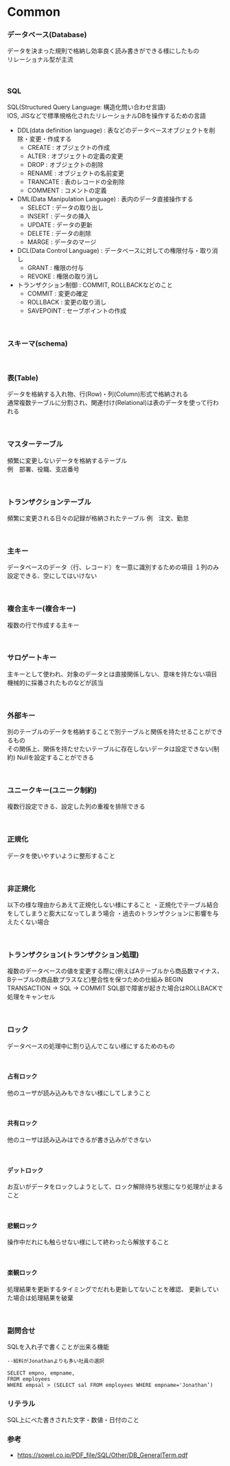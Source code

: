 # Common

### **データベース(Database)**
データを決まった規則で格納し効率良く読み書きができる様にしたもの</br>
リレーショナル型が主流

</br>

### **SQL**
SQL(Structured Query Language: 構造化問い合わせ言語)</br>
IOS, JISなどで標準規格化されたリレーショナルDBを操作するための言語
- DDL(data definition language) : 表などのデータベースオブジェクトを削除・変更・作成する
  - CREATE : オブジェクトの作成
  - ALTER : オブジェクトの定義の変更
  - DROP : オブジェクトの削除
  - RENAME : オブジェクトの名前変更
  - TRANCATE : 表のレコードの全削除
  - COMMENT : コメントの定義
- DML(Data Manipulation Language) : 表内のデータ直接操作する
  - SELECT : データの取り出し
  - INSERT : データの挿入
  - UPDATE : データの更新
  - DELETE : データの削除
  - MARGE : データのマージ
- DCL(Data Control Language) : データベースに対しての権限付与・取り消し
  - GRANT : 権限の付与
  - REVOKE : 権限の取り消し
- トランザクション制御 : COMMIT, ROLLBACKなどのこと
  - COMMIT : 変更の確定
  - ROLLBACK : 変更の取り消し
  - SAVEPOINT : セーブポイントの作成

</br>

### **スキーマ(schema)**

</br>

### **表(Table)**
データを格納する入れ物、行(Row)・列(Column)形式で格納される</br>
通常複数テーブルに分割され、関連付け(Relational)は表のデータを使って行われる

</br>

### **マスターテーブル**

頻繁に変更しないデータを格納するテーブル</br>
例　部署、役職、支店番号

</br>

### **トランザクションテーブル**
頻繁に変更される日々の記録が格納されたテーブル
例　注文、勤怠

</br>

### **主キー**
データベースのデータ（行、レコード）を一意に識別するための項目
１列のみ設定できる、空にしてはいけない

</br>

### **複合主キー(複合キー)**
複数の行で作成する主キー

</br>

### **サロゲートキー**
主キーとして使われ、対象のデータとは直接関係しない、意味を持たない項目</br>
機械的に採番されたものなどが該当

</br>

### **外部キー**
別のテーブルのデータを格納することで別テーブルと関係を持たせることができるもの</br>
その関係上、関係を持たせたいテーブルに存在しないデータは設定できない(制約)
Nullを設定することができる

</br>

### **ユニークキー(ユニーク制約)**
複数行設定できる、設定した列の重複を排除できる

</br>

### **正規化**
データを使いやすいように整形すること

</br>

### **非正規化**
以下の様な理由からあえて正規化しない様にすること
・正規化でテーブル結合をしてしまうと膨大になってしまう場合
・過去のトランザクションに影響を与えたくない場合

</br>

### **トランザクション(トランザクション処理)**
複数のデータベースの値を変更する際に(例えばAテーブルから商品数マイナス、Bテーブルの商品数プラスなど)整合性を保つための仕組み
BEGIN TRANSACTION  -> SQL  -> COMMIT
SQL部で障害が起きた場合はROLLBACKで処理をキャンセル

</br>


### **ロック**
データベースの処理中に割り込んでこない様にするためのもの

</br>

#### **占有ロック**
他のユーザが読み込みもできない様にしてしまうこと

</br>

#### **共有ロック**
他のユーザは読み込みはできるが書き込みができない

</br>

#### **デットロック**
お互いがデータをロックしようとして、ロック解除待ち状態になり処理が止まること

</br>

#### **悲観ロック**
操作中だれにも触らせない様にして終わったら解放すること

</br>

#### **楽観ロック**
処理結果を更新するタイミングでだれも更新してないことを確認、
更新していた場合は処理結果を破棄

</br>




### **副問合せ**
SQLを入れ子で書くことが出来る機能</br>

```
--給料がJonathanよりも多い社員の選択

SELECT empno, empname, 
FROM employees
WHERE empsal > (SELECT sal FROM employees WHERE empname='Jonathan’)
```

### **リテラル**
SQL上にべた書きされた文字・数値・日付のこと












### 参考
- https://sowel.co.jp/PDF_file/SQL/Other/DB_GeneralTerm.pdf
